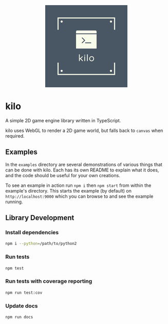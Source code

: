 <p style="text-align: center;">
  <img src="./logo.png">
</p>

# kilo

A simple 2D game engine library written in TypeScript.

kilo uses WebGL to render a 2D game world, but falls back to `canvas` when required.

## Examples

In the `examples` directory are several demonstrations of various things that can be done with kilo. Each has its own README to explain what it does, and the code should be useful for your own creations.

To see an example in action run `npm i` then `npm start` from within the example's directory. This starts the example (by default) on `http://localhost:9000` which you can browse to and see the example running.

## Library Development

### Install dependencies
```bash
npm i --python=/path/to/python2
```

### Run tests
```bash
npm test
```
### Run tests with coverage reporting
```bash
npm run test:cov
```

### Update docs
```bash
npm run docs
```


